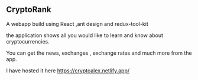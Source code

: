## CryptoRank
A webapp build using React ,ant design and redux-tool-kit

the application shows all you would like to learn and know about cryptocurrencies.

You can get the news, exchanges , exchange rates and much more from the app.

I have hosted it here https://cryptoalex.netlify.app/
